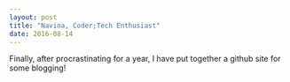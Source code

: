 ```yaml
---
layout: post
title: "Navina, Coder;Tech Enthusiast"
date: 2016-08-14
---
```


Finally, after procrastinating for a year, I have put together a github site for some blogging!
